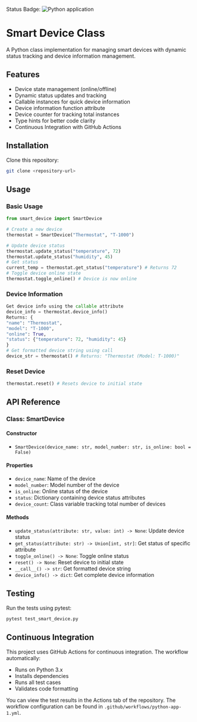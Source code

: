 Status Badge: ![Python application](https://github.com/peeyushsinghal/Smart_Device/actions/workflows/python-app-1.yml/badge.svg)

# Smart Device Class

A Python class implementation for managing smart devices with dynamic status tracking and device information management.

## Features

- Device state management (online/offline)
- Dynamic status updates and tracking
- Callable instances for quick device information
- Device information function attribute
- Device counter for tracking total instances
- Type hints for better code clarity
- Continuous Integration with GitHub Actions

## Installation

Clone this repository:
```bash
git clone <repository-url>
```

## Usage

### Basic Usage

```python
from smart_device import SmartDevice    

# Create a new device
thermostat = SmartDevice("Thermostat", "T-1000")

# Update device status
thermostat.update_status("temperature", 72)
thermostat.update_status("humidity", 45)
# Get status
current_temp = thermostat.get_status("temperature") # Returns 72
# Toggle device online state
thermostat.toggle_online() # Device is now online
```
### Device Information
```python
Get device info using the callable attribute
device_info = thermostat.device_info()
Returns: {
"name": "Thermostat",
"model": "T-1000",
"online": True,
"status": {"temperature": 72, "humidity": 45}
}
# Get formatted device string using call
device_str = thermostat() # Returns: "Thermostat (Model: T-1000)"
```
### Reset Device
```python
thermostat.reset() # Resets device to initial state
```

## API Reference

### Class: SmartDevice

#### Constructor

- `SmartDevice(device_name: str, model_number: str, is_online: bool = False)`

#### Properties

- `device_name`: Name of the device
- `model_number`: Model number of the device
- `is_online`: Online status of the device
- `status`: Dictionary containing device status attributes
- `device_count`: Class variable tracking total number of devices

#### Methods

- `update_status(attribute: str, value: int) -> None`: Update device status
- `get_status(attribute: str) -> Union[int, str]`: Get status of specific attribute
- `toggle_online() -> None`: Toggle online status
- `reset() -> None`: Reset device to initial state
- `__call__() -> str`: Get formatted device string
- `device_info() -> dict`: Get complete device information

## Testing

Run the tests using pytest:
```bash
pytest test_smart_device.py
```

## Continuous Integration

This project uses GitHub Actions for continuous integration. The workflow automatically:
- Runs on Python 3.x
- Installs dependencies
- Runs all test cases
- Validates code formatting

You can view the test results in the Actions tab of the repository. The workflow configuration can be found in `.github/workflows/python-app-1.yml`.

